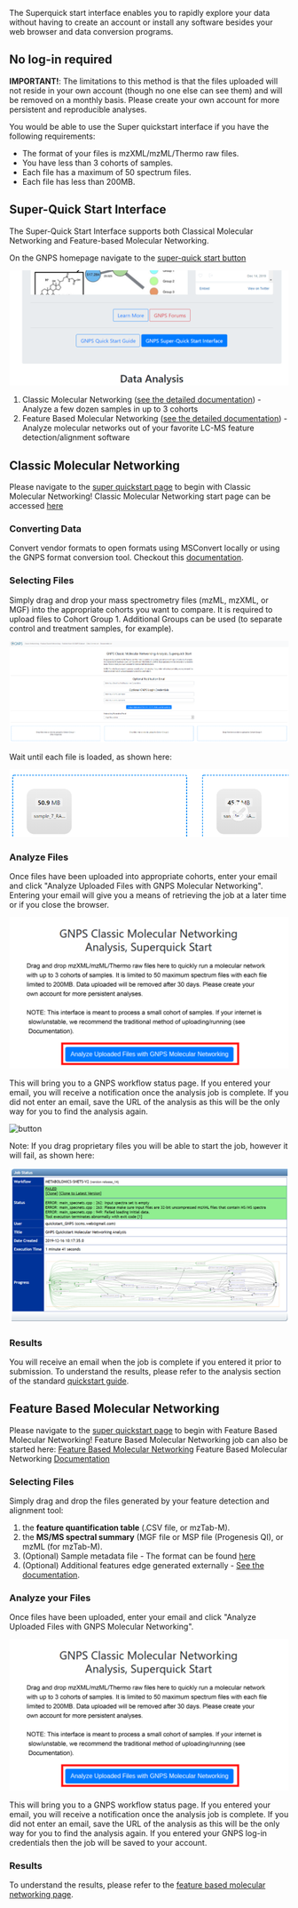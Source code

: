 
The Superquick start interface enables you to rapidly explore your data without having to create an account or install any software besides your web browser and data conversion programs.

## No log-in required

**IMPORTANT!**: The limitations to this method is that the files uploaded will not reside in your own account (though no one else can see them) and will be removed on a monthly basis. Please create your own account for more persistent and reproducible analyses.

You would be able to use the Super quickstart interface if you have the following requirements:

- The format of your files is mzXML/mzML/Thermo raw files.
- You have less than 3 cohorts of samples.
- Each file has a maximum of 50 spectrum files.
- Each file has less than 200MB. 

## Super-Quick Start Interface
The Super-Quick Start Interface supports both Classical Molecular Networking and Feature-based Molecular Networking.

On the GNPS homepage navigate to the [super-quick start button](https://gnps-quickstart.ucsd.edu/)

![interface](img/homepage_button.png)

1. Classic Molecular Networking ([see the detailed documentation](networking.md)) - Analyze a few dozen samples in up to 3 cohorts
2. Feature Based Molecular Networking ([see the detailed documentation](featurebasedmolecularnetworking.md)) - Analyze molecular networks out of your favorite LC-MS feature detection/alignment software

## Classic Molecular Networking

Please navigate to the [super quickstart page](https://gnps-quickstart.ucsd.edu/) to begin with Classic Molecular Networking!
Classic Molecular Networking start page can be accessed [here](https://gnps.ucsd.edu/ProteoSAFe/index.jsp?params=%7B%22workflow%22:%22METABOLOMICS-SNETS-V2%22,%22library_on_server%22:%22d.speclibs;%22%7D)

### Converting Data

Convert vendor formats to open formats using MSConvert locally or using the GNPS format conversion tool. Checkout this [documentation](fileconversion.md).

### Selecting Files

Simply drag and drop your mass spectrometry files (mzML, mzXML, or MGF) into the appropriate cohorts you want to compare. It is required to upload files to Cohort Group 1. Additional Groups can be used (to separate control and treatment samples, for example).

![interface](img/superquickstart_selection.png)

Wait until each file is loaded, as shown here:

![interface](img/file_upload.PNG)

### Analyze Files

Once files have been uploaded into appropriate cohorts, enter your email and click "Analyze Uploaded Files with GNPS Molecular Networking". Entering your email will give you a means of retrieving the job at a later time or if you close the browser.

![button](img/superquickstart.png)

This will bring you to a GNPS workflow status page. If you entered your email, you will receive a notification once the analysis job is complete. If you did not enter an email, save the URL of the analysis as this will be the only way for you to find the analysis again.

![button](img/job_submission_dotd.PNG.png)

Note: If you drag proprietary files you will be able to start the job, however it will fail, as shown here: 

![button](img/job_failed.PNG)

### Results

You will receive an email when the job is complete if you entered it prior to submission. 
To understand the results, please refer to the analysis section of the standard [quickstart guide](quickstart.md#view-analysis-results).

## Feature Based Molecular Networking

Please navigate to the [super quickstart page](https://gnps-quickstart.ucsd.edu/featurebasednetworking) to begin with Feature Based Molecular Networking!
Feature Based Molecular Networking job can also be started here: [Feature Based Molecular Networking](https://gnps.ucsd.edu/ProteoSAFe/index.jsp?params=%7B%22workflow%22:%22FEATURE-BASED-MOLECULAR-NETWORKING%22,%22library_on_server%22:%22d.speclibs;%22%7D)
Feature Based Molecular Networking [Documentation](featurebasedmolecularnetworking.md) 

### Selecting Files

Simply drag and drop the files generated by your feature detection and alignment tool:

1. the **feature quantification table** (.CSV file, or mzTab-M).
2. the **MS/MS spectral summary** (MGF file or MSP file (Progenesis QI), or mzML (for mzTab-M).
3. (Optional) Sample metadata file - The format can be found [here](metadata.md)
4. (Optional) Additional features edge generated externally - [See the documentation](https://ccms-ucsd.github.io/GNPSDocumentation/featurebasedmolecularnetworking/#advanced-extras).

### Analyze your Files

Once files have been uploaded, enter your email and click "Analyze Uploaded Files with GNPS Molecular Networking".

![button](img/superquickstart.png)

This will bring you to a GNPS workflow status page. If you entered your email, you will receive a notification once the analysis job is complete. If you did not enter an email, save the URL of the analysis as this will be the only way for you to find the analysis again.
If you entered your GNPS log-in credentials then the job will be saved to your account. 

### Results

To understand the results, please refer to the [feature based molecular networking page](featurebasedmolecularnetworking.md).
